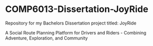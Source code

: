 # COMP6013-Dissertation-JoyRide
Repository for my Bachelors Dissertation project titled: JoyRide

A Social Route Planning Platform for Drivers and Riders - Combining Adventure, Exploration, and Community

